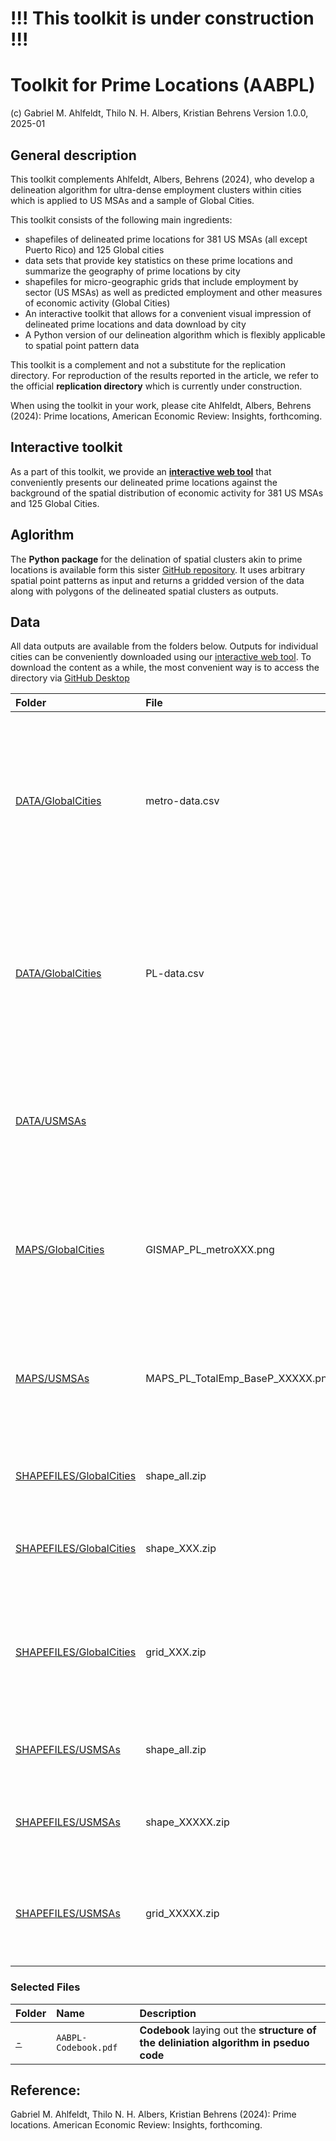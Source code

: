 # !!! This toolkit is under construction !!!

# Toolkit for Prime Locations (AABPL)
(c) Gabriel M. Ahlfeldt, Thilo N. H. Albers, Kristian Behrens
Version 1.0.0, 2025-01

## General description

This toolkit complements Ahlfeldt, Albers, Behrens (2024), who develop a delineation algorithm for ultra-dense employment clusters within cities which is applied to US MSAs and a sample of Global Cities. 

This toolkit consists of the following main ingredients:
- shapefiles of delineated prime locations for 381 US MSAs (all except Puerto Rico) and 125 Global cities
- data sets that provide key statistics on these prime locations and summarize the geography of prime locations by city
- shapefiles for micro-geographic grids that include employment by sector (US MSAs) as well as predicted employment and other measures of economic activity (Global Cities)
- An interactive toolkit that allows for a convenient visual impression of delineated prime locations and data download by city
- A Python version of our delineation algorithm which is flexibly applicable to spatial point pattern data

This toolkit is a complement and not a substitute for the replication directory. For reproduction of the results reported in the article, we refer to the official **replication directory** which is currently under construction.

When using the toolkit in your work, please cite Ahlfeldt, Albers, Behrens (2024): Prime locations, American Economic Review: Insights, forthcoming.

## Interactive toolkit

As a part of this toolkit, we provide an [**interactive web tool**](https://sites.google.com/view/ahlfeldt/toolkits-and-webtools/prime-locations) that conveniently presents our delineated prime locations against the background of the spatial distribution of economic activity for 381 US MSAs and 125 Global Cities.

## Aglorithm

The **Python package** for the delination of spatial clusters akin to prime locations is available form this sister [GitHub repository](https://github.com/Ahlfeldt/AABPL-toolkit-python). It uses arbitrary spatial point patterns as input and returns a gridded version of the data along with polygons of the delineated spatial clusters as outputs. 

## Data

All data outputs are available from the folders below. Outputs for individual cities can be conveniently downloaded using our [interactive web tool](https://sites.google.com/view/ahlfeldt/toolkits-and-webtools/prime-locations). To download the content as a while, the most convenient way is to access the directory via [GitHub Desktop](https://github.com/apps/desktop)

Folder | File | Description |
|:---------------------------------------------|:---------------------------------------------|:-------------------------------------------------------------------------|
| [DATA/GlobalCities](https://github.com/Ahlfeldt/AABPL-toolkit/tree/main/DATA/GlobalCities) |  metro-data.csv | CSV file containing data a summary of the geography of prime locations by Global City (Global City identifier; number of prime locations; percentage share of city employment in prime locations; percentage share of city area in prime locations; city name; type of city structure). |
| [DATA/GlobalCities](https://github.com/Ahlfeldt/AABPL-toolkit/tree/main/DATA/GlobalCities) |  PL-data.csv | CSV file key statistics of prime locations (prime location identifier;	city name; Global City identifier;	employment rank of prime location within city; prime location area; share of prime location at city employment; share of prime location at city area |
| [DATA/USMSAs](https://github.com/Ahlfeldt/AABPL-toolkit/tree/main/DATA/USMSAs) | |Folder containing data sets that provide key statistics of prime locations (merges to a shape file in [SHAPEFILES/USMSAs](https://github.com/Ahlfeldt/AABPL-toolkit/tree/main/SHAPEFILES/USMSAs)) as well as a summary of the geography of prime locations by USMSA.|
| [MAPS/GlobalCities](https://github.com/Ahlfeldt/AABPL-toolkit/tree/main/SHAPEFILES/GlobalCities) | GISMAP_PL_metroXXX.png | PNG map illustrating prime locations for a Global City, where XXX is the Global Cities identifier. These maps can also be conveniently viewed within an interactive drop-down menu [here](https://sites.google.com/view/ahlfeldt/toolkits-and-webtools/prime-locations/prime-locations-in-129-global-cities). |
| [MAPS/USMSAs](https://github.com/Ahlfeldt/AABPL-toolkit/tree/main/MAPS/USMSAs) | MAPS_PL_TotalEmp_BaseP_XXXXX.png|PNG map illustrating prime locations for a US MSA, where XXXXX is the CBSA identifier. These maps can also be conveniently viewed within an interactive drop-down menu [here](https://sites.google.com/view/ahlfeldt/toolkits-and-webtools/prime-locations/prime-locations-in-381-us-msas). |
| [SHAPEFILES/GlobalCities](https://github.com/Ahlfeldt/AABPL-toolkit/tree/main/SHAPEFILES/GlobalCities) | shape_all.zip | ZIP archives containing one shapefile of all prime locations in all Global Cities |
| [SHAPEFILES/GlobalCities](https://github.com/Ahlfeldt/AABPL-toolkit/tree/main/SHAPEFILES/GlobalCities) | shape_XXX.zip | ZIP archives containing one shapefile of prime prime locations in the Global City with identifier XXX. |
| [SHAPEFILES/GlobalCities](https://github.com/Ahlfeldt/AABPL-toolkit/tree/main/SHAPEFILES/GlobalCities) | grid_XXX.zip | ZIP archives containing one shapefile of a micro-geographic grid for the Global City with identifier XXX, with data on predicted employment and other markers of economic activity |
| [SHAPEFILES/USMSAs](https://github.com/Ahlfeldt/AABPL-toolkit/tree/main/SHAPEFILES/USMSAs) | shape_all.zip | ZIP archives containing one shapefile of all prime locations in all US MSAs|
| [SHAPEFILES/USMSAs](https://github.com/Ahlfeldt/AABPL-toolkit/tree/main/SHAPEFILES/USMSAs) | shape_XXXXX.zip | ZIP archives containing one shapefile of prime prime locations in the US MSA with CBSA identifier XXXXX. |
| [SHAPEFILES/USMSAs](https://github.com/Ahlfeldt/AABPL-toolkit/tree/main/SHAPEFILES/USMSAs) | grid_XXXXX.zip| ZIP archives containing one shapefile of a micro-geographic grid for the US MSA with CBSA identifier XXXXX, with data on employment by sector |

### Selected Files

Folder | Name  | Description |
|:-------------------|:-------------------------------------|:-------------------------------------------------------------------------|
| [-](https://github.com/Ahlfeldt/ABRSQOL-toolkit) | `AABPL-Codebook.pdf` | **Codebook** laying out the **structure of the deliniation algorithm in pseduo code** |


## Reference: 

Gabriel M. Ahlfeldt, Thilo N. H. Albers, Kristian Behrens (2024): Prime locations. American Economic Review: Insights, forthcoming.
